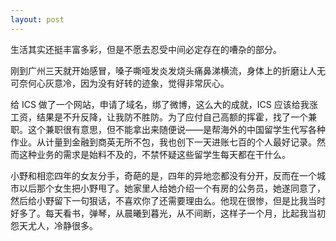 ```yaml
---
layout: post
---
```


生活其实还挺丰富多彩，但是不愿去忍受中间必定存在的嘈杂的部分。

刚到广州三天就开始感冒，嗓子嘶哑发炎发烧头痛鼻涕横流，身体上的折磨让人无可奈何心灰意冷，因为没有好转的迹象，觉得非常灰心。

给 ICS 做了一个网站，申请了域名，绑了微博，这么大的成就，ICS 应该给我涨工资，结果是不升反降，让我防不胜防。为了应付自己高额的挥霍，找了一个兼职。这个兼职很有意思，但不能拿出来随便说——是帮海外的中国留学生代写各种作业。从计量到金融到商英无所不包，我也创下一天进账七百的个人最好记录。然而这种业务的需求是始料不及的，不禁怀疑这些留学生每天都在干什么。

小野和相恋四年的女友分手，奇葩的是，四年的异地恋都没有分开，反而在一个城市以后那个女生把小野甩了。她家里人给她介绍一个有房的公务员，她遂同意了，然后给小野留下一句狠话，不喜欢你了还需要理由么。他现在很惨，但是比我当时好多了。每天看书，弹琴，从晨曦到暮光，从不间断，这样子一个月，比起我当初怨天尤人，冷静很多。
